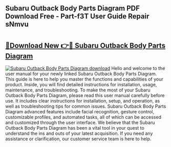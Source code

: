 ## Subaru Outback Body Parts Diagram PDF Download Free - Part-f3T User Guide Repair sNmvu

# <h2><a href="http://dfpwuks.blite.top/?on=Subaru+Outback+Body+Parts+Diagram">🔗Download New 👉🔴 Subaru Outback Body Parts Diagram</a></h2>

[![Subaru Outback Body Parts Diagram download](https://i.imgur.com/lujVjoI.png)](http://dfpwuks.blite.top/?on=Subaru+Outback+Body+Parts+Diagram)
Hello and welcome to the user manual for your newly linked Subaru Outback Body Parts Diagram. This guide is here to help you master the functions and capabilities of your product. Inside, you will find detailed instructions for installation, usage, maintenance, and troubleshooting. To make the most of your Subaru Outback Body Parts Diagram, please read this user manual carefully before use. It includes clear instructions for installation, setup, and operation, as well as troubleshooting tips for common issues. Subaru Outback Body Parts Diagram advanced features include facial recognition, gesture control, customizable profiles, and automated tasks, all of which can be accessed and customized through the user interface. We believe that the Subaru Outback Body Parts Diagram has been a vital tool in your quest to understand the ins and outs of your latest acquisition. If you need any assistance or clarification, our customer service team is here to help.

